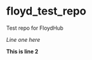 # floyd_test_repo

<head>Test repo for FloydHub</head>


<i>Line one here </i>

<b>This is line 2</b>



